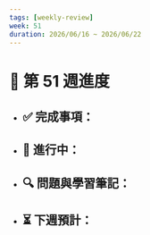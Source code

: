 ```yaml
---
tags: [weekly-review]
week: 51
duration: 2026/06/16 ~ 2026/06/22
---
```


# 📅 第 51 週進度

- ✅ **完成事項：**
  - 

- 🚧 **進行中：**
  - 

- 🔍 **問題與學習筆記：**
  - 

- ⏳ **下週預計：**
  - 
